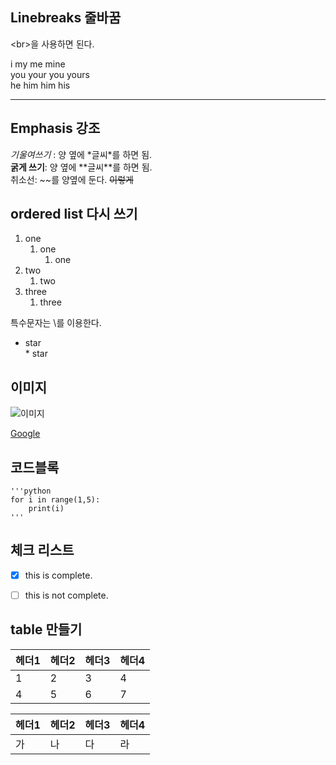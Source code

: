 ## Linebreaks 줄바꿈

\<br>을 사용하면 된다.

i my me mine<br> you your you yours<br> he him him his

***

## Emphasis 강조

*기울여쓰기* : 양 옆에 \*글씨\*를 하면 됨.<br>
**굵게 쓰기**: 양 옆에 \*\*글씨\*\*를 하면 됨.<br>
취소선: \~~를 양옆에 둔다. ~~이렇게~~


## ordered list 다시 쓰기
1. one
   1. one
      1. one
2. two
   1. two
3. three
   1. three

특수문자는 \를 이용한다.
* star<br>
\* star


## 이미지

![이미지](house.png "집")


[Google](http://www.google.com "google")



## 코드블록

    '''python
    for i in range(1,5):
        print(i)
    '''
    

## 체크 리스트 
- [x] this is complete.
- [ ] this is not complete.


## table 만들기
헤더1|헤더2|헤더3|헤더4
---|---|---|---|
1|2|3|4
4|5|6|7

헤더1|헤더2|헤더3|헤더4
---|---|---|---|
가|나|다|라|